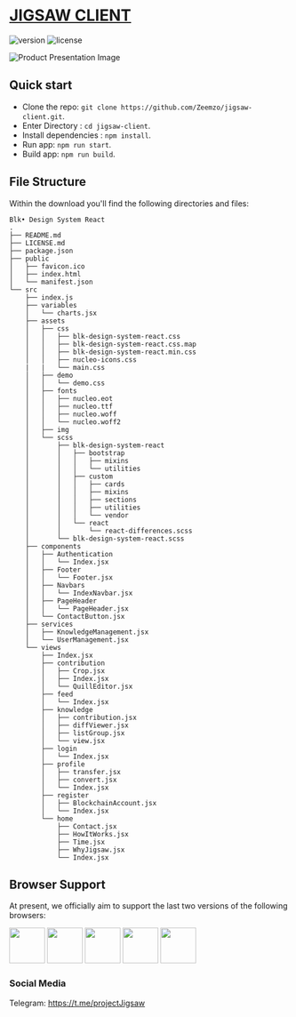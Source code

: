 # [JIGSAW CLIENT](https://jigsaw.cf)


![version](https://img.shields.io/badge/version-1.0.0-blue.svg) ![license](https://img.shields.io/badge/license-MIT-blue.svg)

![Product Presentation Image](https://i.imgur.com/jnhvfOC.png)

## Quick start

- Clone the repo: `git clone https://github.com/Zeemzo/jigsaw-client.git`.
- Enter Directory : `cd jigsaw-client`.
- Install dependencies : `npm install`.
- Run app: `npm run start`.
- Build app: `npm run build`.


## File Structure
Within the download you'll find the following directories and files:

```
Blk• Design System React
.
├── README.md
├── LICENSE.md
├── package.json
├── public
│   ├── favicon.ico
│   ├── index.html
│   └── manifest.json
└── src
    ├── index.js
    ├── variables
    │   └── charts.jsx
    ├── assets
    │   ├── css
    │   │   ├── blk-design-system-react.css
    │   │   ├── blk-design-system-react.css.map
    │   │   ├── blk-design-system-react.min.css
    │   │   ├── nucleo-icons.css
    |   |   └── main.css
    │   ├── demo
    │   │   └── demo.css
    │   ├── fonts
    │   │   ├── nucleo.eot
    │   │   ├── nucleo.ttf
    │   │   ├── nucleo.woff
    │   │   └── nucleo.woff2
    │   ├── img
    │   └── scss
    │       ├── blk-design-system-react
    │       │   ├── bootstrap
    │       │   │   ├── mixins
    │       │   │   └── utilities
    │       │   ├── custom
    │       │   │   ├── cards
    │       │   │   ├── mixins
    │       │   │   ├── sections
    │       │   │   ├── utilities
    │       │   │   └── vendor
    │       │   └── react
    │       │       └── react-differences.scss
    │       └── blk-design-system-react.scss
    ├── components
    │   ├── Authentication
    │   │   └── Index.jsx
    │   ├── Footer
    │   │   └── Footer.jsx
    │   ├── Navbars
    │   │   └── IndexNavbar.jsx
    │   ├── PageHeader
    │   │   └── PageHeader.jsx
    │   └── ContactButton.jsx
    ├── services
    │   ├── KnowledgeManagement.jsx
    │   └── UserManagement.jsx
    └── views
        ├── Index.jsx
        ├── contribution
        │   ├── Crop.jsx
        │   ├── Index.jsx
        │   └── QuillEditor.jsx
        ├── feed
        │   └── Index.jsx
        ├── knowledge
        │   ├── contribution.jsx
        │   ├── diffViewer.jsx
        │   ├── listGroup.jsx 
        │   └── view.jsx 
        ├── login
        │   └── Index.jsx
        ├── profile
        │   ├── transfer.jsx 
        │   ├── convert.jsx 
        │   └── Index.jsx
        ├── register
        │   ├── BlockchainAccount.jsx 
        │   └── Index.jsx
        └── home
            ├── Contact.jsx
            ├── HowItWorks.jsx
            ├── Time.jsx
            ├── WhyJigsaw.jsx
            └── Index.jsx
```


## Browser Support

At present, we officially aim to support the last two versions of the following browsers:

<img src="https://github.com/creativetimofficial/public-assets/blob/master/logos/chrome-logo.png?raw=true" width="64" height="64"> <img src="https://raw.githubusercontent.com/creativetimofficial/public-assets/master/logos/firefox-logo.png" width="64" height="64"> <img src="https://raw.githubusercontent.com/creativetimofficial/public-assets/master/logos/edge-logo.png" width="64" height="64"> <img src="https://raw.githubusercontent.com/creativetimofficial/public-assets/master/logos/safari-logo.png" width="64" height="64"> <img src="https://raw.githubusercontent.com/creativetimofficial/public-assets/master/logos/opera-logo.png" width="64" height="64">


### Social Media

Telegram: <https://t.me/projectJigsaw>
